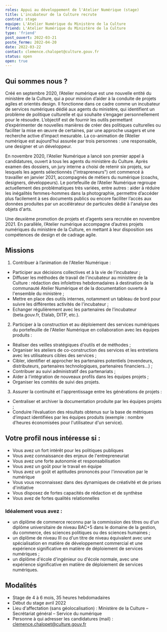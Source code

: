 ```yaml
---
roles: Appui au développement de l'Atelier Numérique (stage)
title: L'incubateur de la Culture recrute 
contrat: stage
equipe: L'Atelier Numérique du Ministère de la Culture
friend: L'Atelier Numérique du Ministère de la Culture
type: 'friend'
post_ouvert: 2022-03-21
poste_ferme: 2022-04-20
date: 2022-03-22
contact: clemence.chalopet@culture.gouv.fr
status: open
open: true
---
```



## Qui sommes nous ?

Créé en septembre 2020, l’Atelier numérique est une nouvelle entité du ministère de la Culture, qui a pour mission d’aider à la conduite de projets agiles et orientés design. Il fonctionne dans ce cadre comme un incubateur de services numériques dédié aux agents du ministère, qui identifient un problème de politique culturelle et qui souhaite s’engager personnellement pour le résoudre. L’objectif est de fournir les outils permettant d’expérimenter de nouvelles manières de créer des politiques culturelles ou faciliter la mise en œuvre de certaines, par une approche usagers et une recherche active d’impact mesurable. La co-animation de l’Atelier numérique est aujourd’hui assurée par trois personnes : une responsable, une designer et un développeur.

En novembre 2020, l'Atelier Numérique a lancé son premier appel à candidatures, ouvert à tous les agents du ministère du Culture. Après examen des dossiers, un jury interne a choisi de retenir six projets, sur lesquels les agents sélectionnés ("intrapreneurs") ont commencé à travailler en janvier 2021, accompagnés de métiers du numérique (coachs, designers, développeurs). Le portefeuille de l’Atelier Numérique regroupe actuellement des problématiques très variées, entre autres : aider à réduire les inégalités femmes-hommes dans la photographie, permettre d’accéder plus facilement à ses documents publics ou encore faciliter l’accès aux données produites par un accélérateur de particules dédié à l'analyse des objets d'arts.

Une deuxième promotion de projets et d’agents sera recrutée en novembre 2021. En parallèle, l’Atelier numérique accompagne d’autres projets numériques du ministère de la Culture, en mettant à leur disposition ses compétences de design et de cadrage agile.


## Missions

1. Contribuer à l’animation de l'Atelier Numérique :
- Participer aux décisions collectives et à la vie de l’incubateur ;
- Diffuser les méthodes de travail de l'incubateur au ministère de la Culture : rédaction des infolettres hebdomadaires à destination de la communauté Atelier Numérique et de la documentation ouverte à  l'ensemble du ministère ;
- Mettre en place des outils internes, notamment un tableau de bord pour suivre les différentes activités de l'incubateur ;
- Echanger régulièrement avec les partenaires de l’incubateur (beta.gouv.fr, Etalab, DITP, etc.).

2. Participer à la construction et au déploiement des services numériques du portefeuille de l'Atelier Numérique en collaboration avec les équipes produits :
- Réaliser des veilles stratégiques d'outils et de méthodes ;
- Organiser les ateliers de co-construction des services et les entretiens avec les utilisateurs cibles des services ;
- Cibler, identifier et approcher les partenaires potentiels (revendeurs, distributeurs, partenaires technologiques, partenaires financiers...) ;
- Contribuer au suivi administratif des partenariats ;
- Aider à l'intégration de nouveaux profils dans les équipes projets ;
- Organiser les comités de suivi des projets.

3. Assurer la continuité et l'apprentissage entre les générations de projets :
- Centraliser et archiver la documentation produite par les équipes projets ;
- Conduire l’évaluation des résultats obtenus sur la base de métriques d’impact identifiées par les équipes produits (exemple : nombre d’heures économisées pour l'utilisateur d'un service).


## Votre profil nous intéresse si :

- Vous avez un fort intérêt pour les politiques publiques
- Vous avez connaissance des enjeux de l'entrepreneuriat
- Vous avez une forte autonomie et responsabilisation
- Vous avez un goût pour le travail en équipe
- Vous avez un goût et aptitudes prononcés pour l'innovation par le numérique
- Vous vous reconnaissez dans des dynamiques de créativité et de prises d'initiative
- Vous disposez de fortes capacités de rédaction et de synthèse
- Vous avez de fortes qualités relationnelles


### Idéalement vous avez : 

- un diplôme de commerce reconnu par la commission des titres ou d'un diplôme universitaire de niveau BAC+5 dans le domaine de la gestion, du commerce, des sciences politiques ou des sciences humaines ;
- un diplôme de niveau III ou d'un titre de niveau équivalent avec une spécialisation en matière de développement commercial et une expérience significative en matière de déploiement de services numériques ;
- un diplôme d'école d'ingénieur ou d'école normale, avec une expérience significative en matière de déploiement de services numériques.


## Modalités

- Stage de 4 à 6 mois, 35 heures hebdomadaires
- Début du stage avril 2022
- Lieu d'affectation (sans géolocalisation) : Ministère de la Culture – Secrétariat général – Service du numérique
- Personne à qui adresser les candidatures (mail) : clemence.chalopet@culture.gouv.fr

